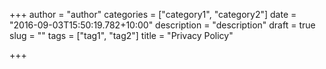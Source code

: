 +++
author = "author"
categories = ["category1", "category2"]
date = "2016-09-03T15:50:19.782+10:00"
description = "description"
draft = true
slug = ""
tags = ["tag1", "tag2"]
title = "Privacy Policy"

+++

